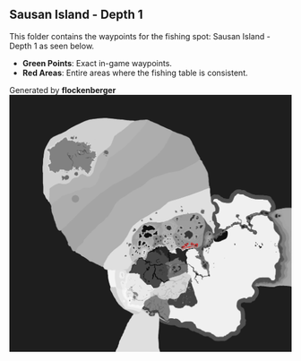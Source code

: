 ## Sausan Island - Depth 1
This folder contains the waypoints for the fishing spot: Sausan Island - Depth 1 as seen below.

- **Green Points**: Exact in-game waypoints.
- **Red Areas**: Entire areas where the fishing table is consistent.

Generated by **flockenberger**
![Sausan Island - Depth 1](./Preview.png?raw=true "Sausan Island - Depth 1")